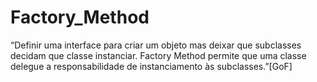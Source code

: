 # Factory_Method

“Definir uma interface para criar um objeto mas deixar que subclasses decidam que classe instanciar. Factory Method permite que uma classe delegue a responsabilidade de instanciamento às subclasses.”[GoF]
